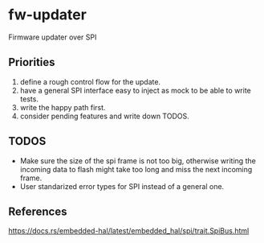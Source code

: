 # fw-updater

Firmware updater over SPI

## Priorities

1. define a rough control flow for the update.
2. have a general SPI interface easy to inject as mock to be able to write
tests.
3. write the happy path first.
4. consider pending features and write down TODOS.

## TODOS

- Make sure the size of the spi frame is not too big, otherwise writing the
incoming data to flash might take too long and miss the next incoming frame.
- User standarized error types for SPI instead of a general one.

## References

<https://docs.rs/embedded-hal/latest/embedded_hal/spi/trait.SpiBus.html>
